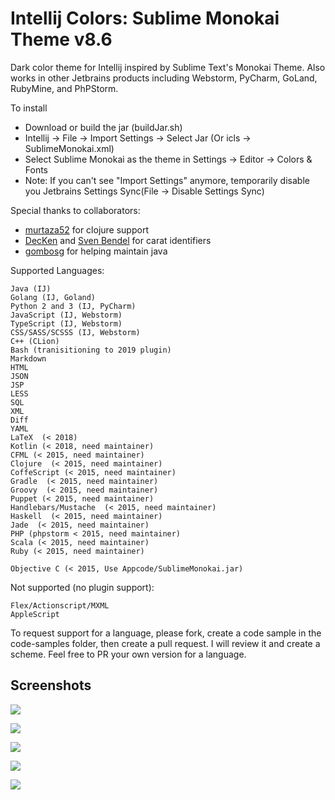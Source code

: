 Intellij Colors: Sublime Monokai Theme v8.6
=========================================

Dark color theme for Intellij inspired by Sublime Text&#39;s Monokai Theme. Also works in other Jetbrains products including Webstorm, PyCharm, GoLand, RubyMine, and PhPStorm.

To install 
- Download or build the jar (buildJar.sh)
- Intellij -> File -> Import Settings -> Select Jar (Or icls -> SublimeMonokai.xml)
- Select Sublime Monokai as the theme in Settings -> Editor -> Colors & Fonts
- Note: If you can't see "Import Settings" anymore, temporarily disable you Jetbrains Settings Sync(File -> Disable Settings Sync)

Special thanks to collaborators:
- [murtaza52](https://github.com/murtaza52) for clojure support
- [DecKen](https://github.com/DecKen) and [Sven Bendel](https://github.com/ubuntudroid) for carat identifiers
- [gombosg](https://github.com/gombosg) for helping maintain java

Supported Languages:

	Java (IJ)
    Golang (IJ, Goland)
    Python 2 and 3 (IJ, PyCharm)
    JavaScript (IJ, Webstorm)
    TypeScript (IJ, Webstorm)
	CSS/SASS/SCSSS (IJ, Webstorm)
	C++ (CLion)
	Bash (tranisitioning to 2019 plugin)
	Markdown
	HTML
	JSON
	JSP
	LESS
	SQL
	XML
	Diff
	YAML
	LaTeX  (< 2018)
	Kotlin (< 2018, need maintainer)
	CFML (< 2015, need maintainer)
	Clojure  (< 2015, need maintainer)
	CoffeScript (< 2015, need maintainer)
	Gradle  (< 2015, need maintainer)
	Groovy  (< 2015, need maintainer)
	Puppet (< 2015, need maintainer)
	Handlebars/Mustache  (< 2015, need maintainer)
	Haskell  (< 2015, need maintainer)
	Jade  (< 2015, need maintainer)
	PHP (phpstorm < 2015, need maintainer)
	Scala (< 2015, need maintainer)
	Ruby (< 2015, need maintainer)
	
	Objective C (< 2015, Use Appcode/SublimeMonokai.jar)

Not supported (no plugin support):

	Flex/Actionscript/MXML
	AppleScript

To request support for a language, please fork, create a code sample in the code-samples folder, then create a pull request. I will review it and create a scheme. Feel free to PR your own version for a language.

## Screenshots

![](https://github.com/y3sh/Intellij-Colors-Sublime-Monokai/raw/master/code-samples/screenshots/screen1.png)

![](https://github.com/y3sh/Intellij-Colors-Sublime-Monokai/raw/master/code-samples/screenshots/screen2.png)

![](https://github.com/y3sh/Intellij-Colors-Sublime-Monokai/raw/master/code-samples/screenshots/screen3.png)

![](https://github.com/y3sh/Intellij-Colors-Sublime-Monokai/raw/master/code-samples/screenshots/screen4.png)

![](https://github.com/y3sh/Intellij-Colors-Sublime-Monokai/raw/master/code-samples/screenshots/screen5.png)

